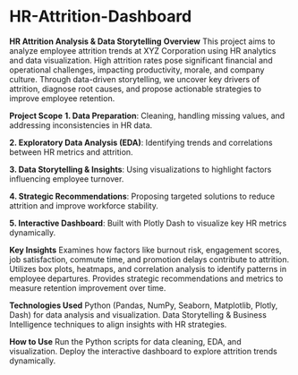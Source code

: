 # HR-Attrition-Dashboard

**HR Attrition Analysis & Data Storytelling**
**Overview**
This project aims to analyze employee attrition trends at XYZ Corporation using HR analytics and data visualization. High attrition rates pose significant financial and operational challenges, impacting productivity, morale, and company culture. Through data-driven storytelling, we uncover key drivers of attrition, diagnose root causes, and propose actionable strategies to improve employee retention.

**Project Scope**
  **1. Data Preparation**: Cleaning, handling missing values, and addressing inconsistencies in HR data.

  **2. Exploratory Data Analysis (EDA)**: Identifying trends and correlations between HR metrics and attrition.

  **3. Data Storytelling & Insights**: Using visualizations to highlight factors influencing employee turnover.

  **4. Strategic Recommendations**: Proposing targeted solutions to reduce attrition and improve workforce stability.

  **5. Interactive Dashboard**: Built with Plotly Dash to visualize key HR metrics dynamically.

**Key Insights**
Examines how factors like burnout risk, engagement scores, job satisfaction, commute time, and promotion delays contribute to attrition.
Utilizes box plots, heatmaps, and correlation analysis to identify patterns in employee departures.
Provides strategic recommendations and metrics to measure retention improvement over time.

**Technologies Used**
Python (Pandas, NumPy, Seaborn, Matplotlib, Plotly, Dash) for data analysis and visualization.
Data Storytelling & Business Intelligence techniques to align insights with HR strategies.

**How to Use**
Run the Python scripts for data cleaning, EDA, and visualization.
Deploy the interactive dashboard to explore attrition trends dynamically.
